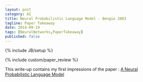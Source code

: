 ```yaml
---
layout: post
category: AI
title: Neural Probabilistic Language Model - Bengio 2003
tagline: Paper Takeaway
date: 2014-09-19
tags: [NeuralNetworks,PaperTakeaway]
published: false
---
```

{% include JB/setup %}

{% include custom/paper_review %}

This write-up contains my first impressions of the paper :
[A Neural Probabilistic Language Model](http://machinelearning.wustl.edu/mlpapers/paper_files/BengioDVJ03.pdf)

